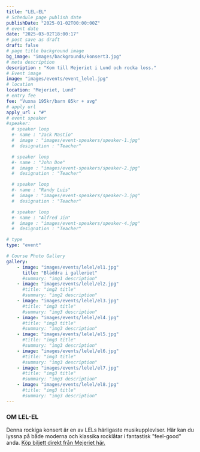 ```yaml
---
title: "LEL-EL"
# Schedule page publish date
publishDate: "2025-01-02T00:00:00Z"
# event date
date: "2025-03-02T18:00:17"
# post save as draft
draft: false
# page title background image
bg_image: "images/backgrounds/konsert3.jpg"
# meta description
description : "Kom till Mejeriet i Lund och rocka loss."
# Event image
image: "images/events/event_lelel.jpg"
# location
location: "Mejeriet, Lund"
# entry fee
fee: "Vuxna 195kr/barn 85kr + avg"
# apply url
apply_url : "#"
# event speaker
#speaker:
  # speaker loop
  #- name : "Jack Mastio"
  #  image : "images/event-speakers/speaker-1.jpg"
  #  designation : "Teacher"

  # speaker loop
  #- name : "John Doe"
  #  image : "images/event-speakers/speaker-2.jpg"
  #  designation : "Teacher"

  # speaker loop
  #- name : "Randy Luis"
  #  image : "images/event-speakers/speaker-3.jpg"
  #  designation : "Teacher"

  # speaker loop
  #- name : "Alfred Jin"
  #  image : "images/event-speakers/speaker-4.jpg"
  #  designation : "Teacher"

# type
type: "event"

# Course Photo Gallery
gallery:
    - image: "images/events/lelel/el1.jpg"
      title: "Bläddra i galleriet"
      #summary: "img1 description"
    - image: "images/events/lelel/el2.jpg"
      #title: "img2 title"
      #summary: "img2 description"
    - image: "images/events/lelel/el3.jpg"
      #title: "img3 title"
      #summary: "img3 description"
    - image: "images/events/lelel/el4.jpg"
      #title: "img3 title"
      #summary: "img3 description"
    - image: "images/events/lelel/el5.jpg"
      #title: "img3 title"
      #summary: "img3 description"
    - image: "images/events/lelel/el6.jpg"
      #title: "img3 title"
      #summary: "img3 description"
    - image: "images/events/lelel/el7.jpg"
      #title: "img3 title"
      #summary: "img3 description"
    - image: "images/events/lelel/el8.jpg"
      #title: "img3 title"
      #summary: "img3 description"
---
```


### OM LEL-EL

Denna rockiga konsert är en av LELs härligaste musikupplevlser. Här kan du lyssna på både moderna och klassika rocklåtar i fantastisk "feel-good" anda. <a href=" https://secure.tickster.com/sv/kugxe2h67jyk8ak/products" target="_blank">Köp biljett direkt från Mejeriet här.</a>